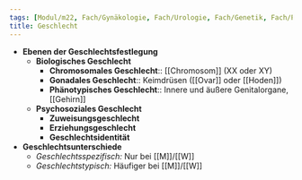```yaml
---
tags: [Modul/m22, Fach/Gynäkologie, Fach/Urologie, Fach/Genetik, Fach/Psychiatrie]
title: Geschlecht
---
```

- **Ebenen der Geschlechtsfestlegung**
	- **Biologisches Geschlecht**
		- **Chromosomales Geschlecht**:: [[Chromosom]] (XX oder XY)
		- **Gonadales Geschlecht**:: Keimdrüsen ([[Ovar]] oder [[Hoden]])
		- **Phänotypisches Geschlecht**:: Innere und äußere Genitalorgane, [[Gehirn]]
	- **Psychosoziales Geschlecht**
		- **Zuweisungsgeschlecht**
		- **Erziehungsgeschlecht**
		- **Geschlechtsidentität**
- **Geschlechtsunterschiede**
	- *Geschlechtsspezifisch:* Nur bei [[M]]/[[W]] 
	- *Geschlechtstypisch:* Häufiger bei [[M]]/[[W]]